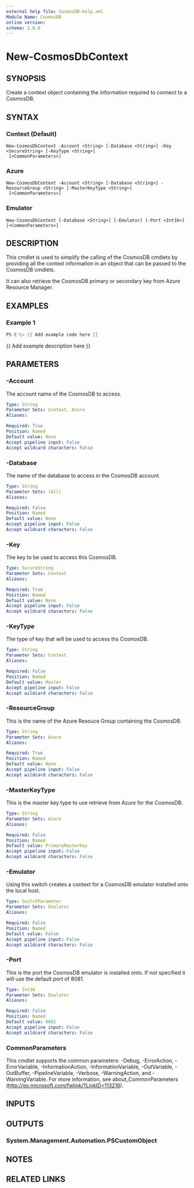 ```yaml
---
external help file: CosmosDB-help.xml
Module Name: CosmosDB
online version:
schema: 2.0.0
---
```


# New-CosmosDbContext

## SYNOPSIS
Create a context object containing the information required
to connect to a CosmosDB.

## SYNTAX

### Context (Default)
```
New-CosmosDbContext -Account <String> [-Database <String>] -Key <SecureString> [-KeyType <String>]
 [<CommonParameters>]
```

### Azure
```
New-CosmosDbContext -Account <String> [-Database <String>] -ResourceGroup <String> [-MasterKeyType <String>]
 [<CommonParameters>]
```

### Emulator
```
New-CosmosDbContext [-Database <String>] [-Emulator] [-Port <Int16>] [<CommonParameters>]
```

## DESCRIPTION
This cmdlet is used to simplify the calling of the CosmosDB
cmdlets by providing all the context information in an
object that can be passed to the CosmosDB cmdlets.

It can also retrieve the CosmosDB primary or secondary key
from Azure Resource Manager.

## EXAMPLES

### Example 1
```powershell
PS C:\> {{ Add example code here }}
```

{{ Add example description here }}

## PARAMETERS

### -Account
The account name of the CosmosDB to access.

```yaml
Type: String
Parameter Sets: Context, Azure
Aliases:

Required: True
Position: Named
Default value: None
Accept pipeline input: False
Accept wildcard characters: False
```

### -Database
The name of the database to access in the CosmosDB account.

```yaml
Type: String
Parameter Sets: (All)
Aliases:

Required: False
Position: Named
Default value: None
Accept pipeline input: False
Accept wildcard characters: False
```

### -Key
The key to be used to access this CosmosDB.

```yaml
Type: SecureString
Parameter Sets: Context
Aliases:

Required: True
Position: Named
Default value: None
Accept pipeline input: False
Accept wildcard characters: False
```

### -KeyType
The type of key that will be used to access ths CosmosDB.

```yaml
Type: String
Parameter Sets: Context
Aliases:

Required: False
Position: Named
Default value: Master
Accept pipeline input: False
Accept wildcard characters: False
```

### -ResourceGroup
This is the name of the Azure Resouce Group containing the
CosmosDB.

```yaml
Type: String
Parameter Sets: Azure
Aliases:

Required: True
Position: Named
Default value: None
Accept pipeline input: False
Accept wildcard characters: False
```

### -MasterKeyType
This is the master key type to use retrieve from Azure for
the CosmosDB.

```yaml
Type: String
Parameter Sets: Azure
Aliases:

Required: False
Position: Named
Default value: PrimaryMasterKey
Accept pipeline input: False
Accept wildcard characters: False
```

### -Emulator
Using this switch creates a context for a CosmosDB emulator
installed onto the local host.

```yaml
Type: SwitchParameter
Parameter Sets: Emulator
Aliases:

Required: False
Position: Named
Default value: False
Accept pipeline input: False
Accept wildcard characters: False
```

### -Port
This is the port the CosmosDB emulator is installed onto.
If not specified it will use the default port of 8081.

```yaml
Type: Int16
Parameter Sets: Emulator
Aliases:

Required: False
Position: Named
Default value: 8081
Accept pipeline input: False
Accept wildcard characters: False
```

### CommonParameters
This cmdlet supports the common parameters: -Debug, -ErrorAction, -ErrorVariable, -InformationAction, -InformationVariable, -OutVariable, -OutBuffer, -PipelineVariable, -Verbose, -WarningAction, and -WarningVariable. For more information, see about_CommonParameters (http://go.microsoft.com/fwlink/?LinkID=113216).

## INPUTS

## OUTPUTS

### System.Management.Automation.PSCustomObject

## NOTES

## RELATED LINKS
